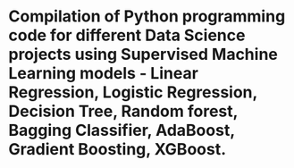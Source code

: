 # Compilation of Python programming code for different Data Science projects using Supervised Machine Learning models - Linear Regression, Logistic Regression, Decision Tree, Random forest, Bagging Classifier, AdaBoost, Gradient Boosting, XGBoost. 
